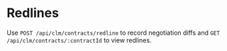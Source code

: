 # Redlines

Use `POST /api/clm/contracts/redline` to record negotiation diffs and `GET /api/clm/contracts/:contractId` to view redlines.
